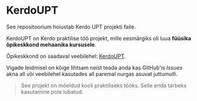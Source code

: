 # KerdoUPT

See repositoorium hoiustab Kerdo UPT projekti faile.

KerdoUPT on Kerdo praktilise töö projekt, mille eesmärgiks oli luua **füüsika õpikeskkond mehaanika kursusele**.

Õpikeskkond on saadaval veebilehel: [KerdoUPT](http://upt.kerdo.me).

Vigade leidmisel on kõige lihtsam neist teada anda kas GitHub'is _Issues_ akna all või veebilehel kasutades all paremal nurgas asuvat juttumulli.

> See projekt on mõeldud kooli praktiliseks tööks. Selle enda tarbeks kasutamine pole lubatud.
